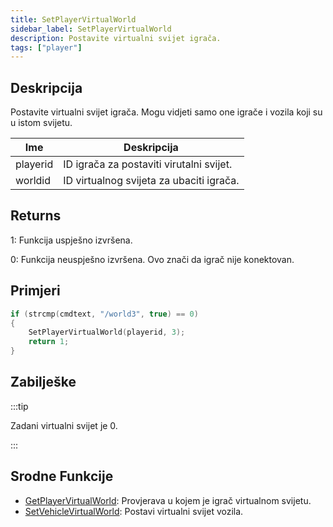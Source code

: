 ```yaml
---
title: SetPlayerVirtualWorld
sidebar_label: SetPlayerVirtualWorld
description: Postavite virtualni svijet igrača.
tags: ["player"]
---
```


## Deskripcija

Postavite virtualni svijet igrača. Mogu vidjeti samo one igrače i vozila koji su u istom svijetu.

| Ime      | Deskripcija                              |
| -------- | ---------------------------------------- |
| playerid | ID igrača za postaviti virutalni svijet. |
| worldid  | ID virtualnog svijeta za ubaciti igrača. |

## Returns

1: Funkcija uspješno izvršena.

0: Funkcija neuspješno izvršena. Ovo znači da igrač nije konektovan.

## Primjeri

```c
if (strcmp(cmdtext, "/world3", true) == 0)
{
    SetPlayerVirtualWorld(playerid, 3);
    return 1;
}
```

## Zabilješke

:::tip

Zadani virtualni svijet je 0.

:::

## Srodne Funkcije

- [GetPlayerVirtualWorld](GetPlayerVirtualWorld): Provjerava u kojem je igrač virtualnom svijetu.
- [SetVehicleVirtualWorld](SetVehicleVirtualWorld): Postavi virtualni svijet vozila.
